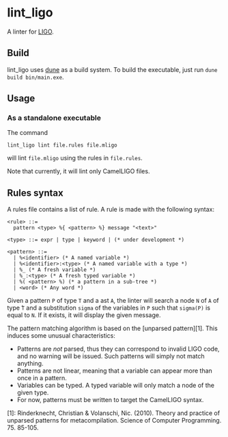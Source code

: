 # lint_ligo

A linter for [LIGO](https://ligolang.org/).

## Build

lint_ligo uses [dune](https://github.com/ocaml/dune) as a build system.
To build the executable, just run `dune build bin/main.exe`.

## Usage

### As a standalone executable

The command

```
lint_ligo lint file.rules file.mligo
```

will lint `file.mligo` using the rules in `file.rules`.

Note that currently, it will lint only CamelLIGO files.

## Rules syntax

A rules file contains a list of rule. A rule is made with the following syntax:

```
<rule> ::=
  pattern <type> %{ <pattern> %} message "<text>"

<type> ::= expr | type | keyword | (* under development *)

<pattern> ::=
  | %<identifier> (* A named variable *)
  | %<identifier>:<type> (* A named variable with a type *)
  | %_ (* A fresh variable *)
  | %_:<type> (* A fresh typed variable *)
  | %( <pattern> %) (* a pattern in a sub-tree *)
  | <word> (* Any word *)
```

Given a pattern `P` of type `T` and a ast `A`, the linter will search a node `N` of `A` of type ̀`T` and a substitution `sigma` of the variables in `P` such that `sigma(P)` is equal to `N`. If it exists, it will display the given message.

The pattern matching algorithm is based on the [unparsed pattern][1]. This induces some unusual characteristics:

* Patterns are _not_ parsed, thus they can correspond to invalid LIGO code, and no warning will be issued. Such patterns will simply not match anything.
* Patterns are not linear, meaning that a variable can appear more than once in a pattern.
* Variables can be typed. A typed variable will only match a node of the given type.
* For now, patterns must be written to target the CamelLIGO syntax.

[1]: Rinderknecht, Christian & Volanschi, Nic. (2010). Theory and practice of unparsed patterns for metacompilation. Science of Computer Programming. 75. 85-105.